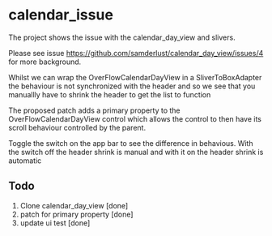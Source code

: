 # calendar_issue

The project shows the issue with the calendar_day_view and slivers.

Please see issue https://github.com/samderlust/calendar_day_view/issues/4 for more background.

Whilst we can wrap the OverFlowCalendarDayView in a SliverToBoxAdapter the behaviour is not 
synchronized with the header and so we see that you manuallly have to shrink the header to get the list to function

The proposed patch adds a primary property to the OverFlowCalendarDayView control which allows the control to then
have its scroll behaviour controlled by the parent.

Toggle the switch on the app bar to see the difference in behavious. With the switch off the header shrink is manual 
and with it on the header shrink is automatic


## Todo
1. Clone calendar_day_view [done]
2. patch for primary property [done]
3. update ui test [done]